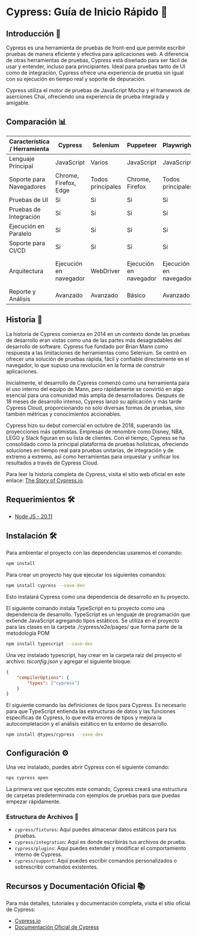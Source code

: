 # Cypress: Guía de Inicio Rápido 🚀

## Introducción 🌟

Cypress es una herramienta de pruebas de front-end que permite escribir pruebas de manera eficiente y efectiva para aplicaciones web. A diferencia de otras herramientas de pruebas, Cypress está diseñado para ser fácil de usar y entender, incluso para principiantes. Ideal para pruebas tanto de UI como de integración, Cypress ofrece una experiencia de prueba sin igual con su ejecución en tiempo real y soporte de depuración.

Cypress utiliza el motor de pruebas de JavaScript Mocha y el framework de aserciones Chai, ofreciendo una experiencia de prueba integrada y amigable.

## Comparación 📊

| Característica / Herramienta | Cypress     | Selenium    | Puppeteer   | Playwright  | Robot Framework |
|-----------------------------|-------------|-------------|-------------|-------------|-----------------|
| Lenguaje Principal          | JavaScript  | Varios      | JavaScript  | JavaScript  | Python          |
| Soporte para Navegadores    | Chrome, Firefox, Edge | Todos principales | Chrome, Firefox | Todos principales | Todos principales |
| Pruebas de UI               | Sí          | Sí          | Sí          | Sí          | Sí              |
| Pruebas de Integración      | Sí          | Sí          | Sí          | Sí          | Sí              |
| Ejecución en Paralelo       | Sí          | Sí          | Sí          | Sí          | Sí              |
| Soporte para CI/CD          | Sí          | Sí          | Sí          | Sí          | Sí              |
| Arquitectura                | Ejecución en navegador | WebDriver | Ejecución en navegador | Ejecución en navegador | Framework de Palabras clave |
| Reporte y Análisis          | Avanzado    | Avanzado    | Básico      | Avanzado    | Avanzado        |

## Historia 📜

La historia de Cypress comienza en 2014 en un contexto donde las pruebas de desarrollo eran vistas como una de las partes más desagradables del desarrollo de software. Cypress fue fundado por Brian Mann como respuesta a las limitaciones de herramientas como Selenium. Se centró en ofrecer una solución de pruebas rápida, fácil y confiable directamente en el navegador, lo que supuso una revolución en la forma de construir aplicaciones.

Inicialmente, el desarrollo de Cypress comenzó como una herramienta para el uso interno del equipo de Mann, pero rápidamente se convirtió en algo esencial para una comunidad más amplia de desarrolladores. Después de 18 meses de desarrollo intenso, Cypress lanzó su aplicación y más tarde Cypress Cloud, proporcionando no solo diversas formas de pruebas, sino también métricas y conocimientos accionables.

Cypress hizo su debut comercial en octubre de 2018, superando las proyecciones más optimistas. Empresas de renombre como Disney, NBA, LEGO y Slack figuran en su lista de clientes. Con el tiempo, Cypress se ha consolidado como la principal plataforma de pruebas holísticas, ofreciendo soluciones en tiempo real para pruebas unitarias, de integración y de extremo a extremo, así como herramientas para orquestar y unificar los resultados a través de Cypress Cloud.

Para leer la historia completa de Cypress, visita el sitio web oficial en este enlace: [The Story of Cypress.io](https://www.cypress.io/about-us/our-story).

## Requerimientos 🛠️

- [Node JS - 20.11](https://nodejs.org/en/download)

## Instalación 🛠️

Para ambientar el proyecto con las dependencias usaremos el comando:

```bash
npm install
```

Para crear un proyecto hay que ejecutar los siguientes comandos:

```bash
npm install cypress --save-dev
```

Esto instalará Cypress como una dependencia de desarrollo en tu proyecto.

El siguiente comando instala TypeScript en tu proyecto como una dependencia de desarrollo. TypeScript es un lenguaje de programación que extiende JavaScript agregando tipos estáticos. Se utiliza en el proyecto para las clases en la carpeta ./cypress/e2e/pages/ que forma parte de la metodología POM

```bash
npm install typescript --save-dev
```

Una vez instalado typescript, hay crear en la carpeta raiz del proyecto el archivo: *tsconfig.json* y agregar el siguiente bloque:

```json
{
    "compilerOptions": {
        "types": ["cypress"]
    }
}
```

El siguiente comando las definiciones de tipos para Cypress. Es necesario para que TypeScript entienda las estructuras de datos y las funciones específicas de Cypress, lo que evita errores de tipos y mejora la autocompletación y el análisis estático en tu entorno de desarrollo.

```bash
npm install @types/cypress --save-dev
```

## Configuración ⚙️

Una vez instalado, puedes abrir Cypress con el siguiente comando:

```bash
npx cypress open
```

La primera vez que ejecutes este comando, Cypress creará una estructura de carpetas predeterminada con ejemplos de pruebas para que puedas empezar rápidamente.

### Estructura de Archivos 📂

- `cypress/fixtures`: Aquí puedes almacenar datos estáticos para tus pruebas.
- `cypress/integration`: Aquí es donde escribirás tus archivos de prueba.
- `cypress/plugins`: Aquí puedes extender y modificar el comportamiento interno de Cypress.
- `cypress/support`: Aquí puedes escribir comandos personalizados o sobrescribir comandos existentes.

## Recursos y Documentación Oficial 📚

Para más detalles, tutoriales y documentación completa, visita el sitio oficial de Cypress:

- [Cypress.io](https://www.cypress.io/)
- [Documentación Oficial de Cypress](https://docs.cypress.io/guides/overview/why-cypress.html)
